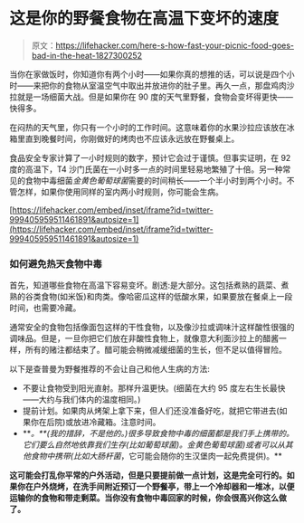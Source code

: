 # 这是你的野餐食物在高温下变坏的速度

> 原文：<https://lifehacker.com/here-s-how-fast-your-picnic-food-goes-bad-in-the-heat-1827300252>

当你在家做饭时，你知道你有两个小时——如果你真的想推的话，可以说是四个小时——来把你的食物从室温空气中取出并放进你的肚子里。再久一点，那盘鸡肉沙拉就是一场细菌大战。但是如果你在 90 度的天气里野餐，食物会变坏得更快——快得多。



在闷热的天气里，你只有一个小时的工作时间。这意味着你的水果沙拉应该放在冰箱里直到晚餐时间，你刚做好的烤肉也不应该永远放在野餐桌上。

食品安全专家计算了一小时规则的数字，预计它会过于谨慎。但事实证明，在 92 度的高温下，T4 沙门氏菌在一小时多一点的时间里轻易地繁殖了十倍。另一种常见的食物中毒细菌*金黄色葡萄球菌*需要的时间稍长——一个半小时到两个小时。不管怎样，如果你使用同样的室内两小时规则，你可能会生病。

 [https://lifehacker.com/embed/inset/iframe?id=twitter-999405959511461891&autosize=1](https://lifehacker.com/embed/inset/iframe?id=twitter-999405959511461891&autosize=1) 

### 如何避免热天食物中毒

首先，知道哪些食物在高温下容易变坏。剧透:是大部分。这包括煮熟的蔬菜、煮熟的谷类食物(如米饭)和肉类。像哈密瓜这样的低酸水果，如果要放在餐桌上一段时间，也需要冷藏。

通常安全的食物包括像面包这样的干性食物，以及像沙拉或调味汁这样酸性很强的调味品。但是，一旦你把它们放在非酸性食物上，就像意大利面沙拉上的醋酱一样，所有的赌注都结束了。醋可能会稍微减缓细菌的生长，但不足以值得冒险。

以下是查普曼为野餐推荐的不会让自己和他人生病的方法:

*   不要让食物受到阳光直射。那样升温更快。(细菌在大约 95 度左右生长最快——大约与我们体内的温度相同。)
*   提前计划。如果肉从烤架上拿下来，但人们还没准备好吃，就把它带进去(如果你在后院)或放进冷藏箱。注意时间。
*   [](https://lifehacker.com/heres-another-friendly-reminder-to-wash-your-damn-hands-1827234659)****。**(我的措辞，不是他的。)很多导致食物中毒的细菌都是我们手上携带的。它们要么自然地依靠我们生存(比如葡萄球菌)。金黄色葡萄球菌)或者可以从其他食物中携带(比如*大肠杆菌*，它可能会随你的生汉堡肉一起免费提供)。**

**这可能会打乱你平常的户外活动，但是只要提前做一点计划，这是完全可行的。如果你在户外烧烤，在洗手间附近预订一个野餐亭，带上一个冷却器和一堆冰，以便运输你的食物和带走剩菜。当你没有食物中毒回家的时候，你会很高兴你这么做了。**